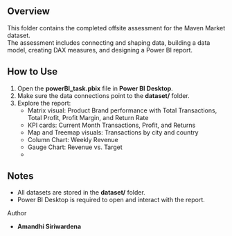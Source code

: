 ## Overview
This folder contains the completed offsite assessment for the Maven Market dataset.  
The assessment includes connecting and shaping data, building a data model, creating DAX measures, and designing a Power BI report.

## How to Use

1. Open the **powerBI_task.pbix** file in **Power BI Desktop**.  
2. Make sure the data connections point to the **dataset/** folder.  
3. Explore the report:
   - Matrix visual: Product Brand performance with Total Transactions, Total Profit, Profit Margin, and Return Rate  
   - KPI cards: Current Month Transactions, Profit, and Returns  
   - Map and Treemap visuals: Transactions by city and country  
   - Column Chart: Weekly Revenue  
   - Gauge Chart: Revenue vs. Target
   - 
## Notes
- All datasets are stored in the **dataset/** folder.
-  Power BI Desktop is required to open and interact with the report.



Author
-  **Amandhi Siriwardena**
